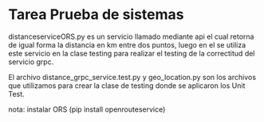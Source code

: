 # Tarea Prueba de sistemas 
distanceserviceORS.py es un servicio llamado mediante api el cual retorna de igual forma la distancia en km entre dos puntos, luego en el se utiliza este servicio en la clase testing para realizar el testing de la correctitud del servicio grpc.

El archivo distance_grpc_service.test.py y geo_location.py son los archivos que utilizamos para crear la clase de testing donde se aplicaron los Unit Test.
 
nota: instalar ORS (pip install openrouteservice)

